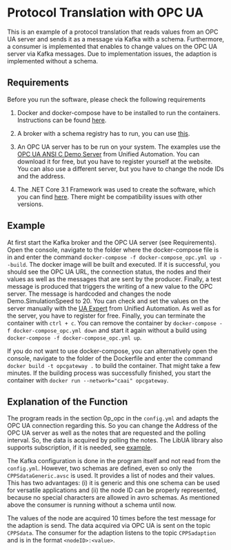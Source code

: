 # Protocol Translation with OPC UA
This is an example of a protocol translation that reads values from an OPC UA server and sends it as a message via Kafka with a schema. Furthermore, a consumer is implemented that enables to change values on the OPC UA server via Kafka messages. Due to implementation issues, the adaption is implemented without a schema.

## Requirements
Before you run the software, please check the following requirements
1. Docker and docker-compose have to be installed to run the containers. Instructions can be found [here](https://github.com/janstrohschein/KOARCH/tree/master/Big_Data_Platform/Docker).

2. A broker with a schema registry has to run, you can use [this](https://github.com/janstrohschein/KOARCH/tree/master/Big_Data_Platform/Docker/Kafka_Client/Confluent_Kafka_Python).

3. An OPC UA server has to be run on your system. The examples use the [OPC UA ANSI C Demo Server](https://www.unified-automation.com/downloads/opc-ua-servers.html) from Unified Automation. You can download it for free, but you have to register yourself at the website. You can also use a different server, but you have to change the node IDs and the address.

4. The .NET Core 3.1 Framework was used to create the software, which you can find [here](https://dotnet.microsoft.com/download/dotnet). There might be compatibility issues with other versions. 


## Example
At first start the Kafka broker and the OPC UA server (see Requirements). Open the console, navigate to the folder where the docker-compose file is in and enter the command `docker-compose -f docker-compose_opc.yml up --build`. The docker image will be built and executed.
If it is successful, you should see the OPC UA URL, the connection status, the nodes and their values as well as the messages that are sent by the producer. Finally, a test message is produced that triggers the writing of a new value to the OPC server. The message is hardcoded and changes the node Demo.SimulationSpeed to 20. You can check and set the values on the server manually with the [UA Expert](https://www.unified-automation.com/downloads/opc-ua-clients.html) from Unified Automation. As well as for the server, you have to register for free. Finally, you can terminate the container with `ctrl + c`.
You can remove the container by `docker-compose -f docker-compose_opc.yml down` and start it again without a build using `docker-compose -f docker-compose_opc.yml up`.

If you do not want to use docker-compose, you can alternatively open the console, navigate to the folder of the Dockerfile and enter the command
`docker build -t opcgateway .` to build the container. That might take a few minutes. If the building process was successfully finished, you start the container with `docker run --network="caai" opcgateway`.

## Explanation of the Function
The program reads in the section 0p_opc in the `config.yml` and adapts the OPC UA connection regarding this. So you can change the Address of the OPC UA server as well as the notes that are requested and the polling interval. So, the data is acquired by polling the notes. The LibUA library also supports subscription, if it is needed, see [example](https://github.com/nauful/LibUA/blob/master/NET%20Core/TestClient/Program.cs). 

The Kafka configuration is done in the program itself and not read from the `config.yml`. However, two schemas are defined, even so only the `CPPSdataGeneric.avsc` is used. It provides a list of nodes and their values. This has two advantages: (i) it is generic and this one schema can be used for versatile applications and (ii) the node ID can be properly represented, because no special characters are allowed in avro schemas.
As mentioned above the consumer is running without a schema until now.

The values of the node are acquired 10 times before the test message for the adaption is send. The data acquired via OPC UA is sent on the topic `CPPSdata`.
The consumer for the adaption listens to the topic `CPPSadaption` and is in the format `<nodeID>:<value>`. 
